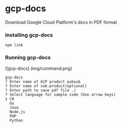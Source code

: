 # gcp-docs
Download Google Cloud Platform's docs in PDF format

### Installing gcp-docs
```
npm link
```

### Running gcp-docs

![gcp-docs] (img/command.png)

```
gcp-docs
? Enter name of GCP product pubsub
? Enter name of sub-product(optional) 
? Enter path to save pdf file ./
? Select language for sample code (Use arrow keys)
❯ C# 
  Go 
  Java 
  Node.js 
  PHP 
  Python 
```